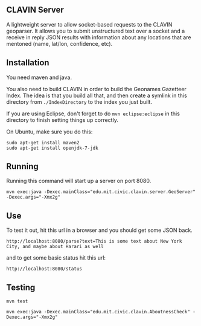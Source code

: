 CLAVIN Server
-------------

A lightweight server to allow socket-based requests to the CLAVIN geoparser.  It allows you to submit 
unstructured text over a socket and a receive in reply JSON results with information about any locations 
that are mentoned (name, lat/lon, confidence, etc).

Installation
------------

You need maven and java.

You also need to build CLAVIN in order to build the Geonames Gazetteer Index.  The idea is that you build all 
that, and then create a symlink in this directory from `./IndexDirectory` to the index you just built.

If you are using Eclipse, don't forget to do `mvn eclipse:eclipse` in this directory to finish setting things up
correctly.

On Ubuntu, make sure you do this:
```
sudo apt-get install maven2
sudo apt-get install openjdk-7-jdk
```

Running
-------

Running this command will start up a server on port 8080.

```
mvn exec:java -Dexec.mainClass="edu.mit.civic.clavin.server.GeoServer" -Dexec.args="-Xmx2g"
```

Use
---

To test it out, hit this url in a browser and you should get some JSON back.

```
http://localhost:8080/parse?text=This is some text about New York City, and maybe about Harari as well
```

and to get some basic status hit this url:

```
http://localhost:8080/status
```

Testing
-------

```
mvn test
```

```
mvn exec:java -Dexec.mainClass="edu.mit.civic.clavin.AboutnessCheck" -Dexec.args="-Xmx2g"
```
